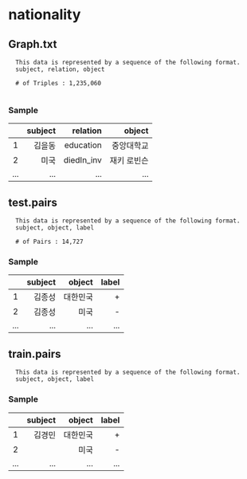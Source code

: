 # nationality

## Graph.txt
```
  This data is represented by a sequence of the following format.
  subject, relation, object
  
  # of Triples : 1,235,060
  
```
### Sample
||subject|relation|object|
|:-----------:|------------:|------------:|------------:|
|1|김을동|education|중앙대학교|
|2|미국|diedIn_inv|재키 로빈슨|
|...|...|...|...|


## test.pairs
```
  This data is represented by a sequence of the following format.
  subject, object, label
  
  # of Pairs : 14,727
```
### Sample
||subject|object|label|
|:-----------:|------------:|------------:|------------:|
|1|김종성|대한민국|+|
|2|김종성|미국|-|
|...|...|...|...|

## train.pairs
```
  This data is represented by a sequence of the following format.
  subject, object, label
```
### Sample
||subject|object|label|
|:-----------:|------------:|------------:|------------:|
|1|김경민|대한민국|+|
|2||미국|-|
|...|...|...|...|
